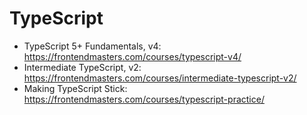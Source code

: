 # TypeScript

- TypeScript 5+ Fundamentals, v4: https://frontendmasters.com/courses/typescript-v4/
- Intermediate TypeScript, v2: https://frontendmasters.com/courses/intermediate-typescript-v2/
- Making TypeScript Stick: https://frontendmasters.com/courses/typescript-practice/
